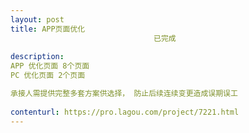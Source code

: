 ```yaml
---                
layout: post       
title: APP页面优化
                                已完成
           
description: 
APP 优化页面 8个页面
PC 优化页面 2个页面

承接人需提供完整多套方案供选择， 防止后续连续变更造成误期误工
     
contenturl: https://pro.lagou.com/project/7221.html      
---                 
```

